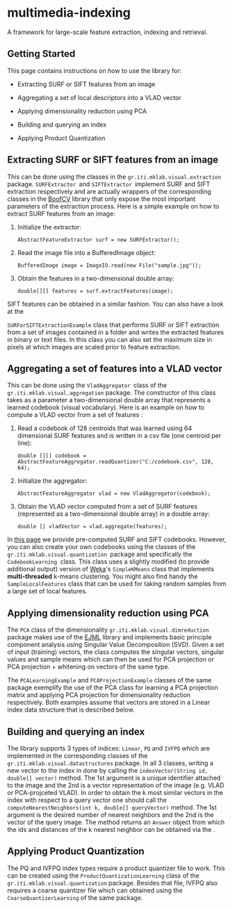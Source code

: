 # multimedia-indexing

A framework for large-scale feature extraction, indexing and retrieval.

## Getting Started

This page contains instructions on how to use the library for:

-   Extracting SURF or SIFT features from an image

-   Aggregating a set of local descriptors into a VLAD vector

-   Applying dimensionality reduction using PCA

-   Building and querying an index

-   Applying Product Quantization

## Extracting SURF or SIFT features from an image

This can be done using the classes in the `gr.iti.mklab.visual.extraction` package. `SURFExtractor `and `SIFTExtractor `implement SURF and SIFT extraction respectively and are actually wrappers of the corresponding classes in the [BoofCV][] library that only expose the most important parameters of the extraction process. Here is a simple example on how to extract SURF features from an image:

1.  Initialize the extractor:

    `AbstractFeatureExtractor surf = new SURFExtractor();`

2.  Read the image file into a BufferedImage object:

    `BufferedImage image = ImageIO.read(new File("sample.jpg"));`

3.  Obtain the features in a two-dimensional double array:

    `double[][] features = surf.extractFeatures(image);`

SIFT features can be obtained in a similar fashion. You can also have a look at the

`SURForSIFTExtractionExample` class that performs SURF or SIFT extraction from a set of images contained in a folder and writes the extracted features in binary or text files. In this class you can also set the maximum size in pixels at which images are scaled prior to feature extraction.

## Aggregating a set of features into a VLAD vector

This can be done using the `VladAggregator `class of the `gr.iti.mklab.visual.aggregation` package. The constructor of this class takes as a parameter a two-dimensional double array that represents a learned codebook (visual vocabulary). Here is an example on how to compute a VLAD vector from a set of features :

1.  Read a codebook of 128 centroids that was learned using 64 dimensional SURF features and is written in a csv file (one centroid per line):

    `double [][] codebook = AbstractFeatureAggregator.readQuantizer("C:/codebook.csv", 128, 64);`

2.  Initialize the aggregator:

    `AbstractFeatureAggregator vlad = new VladAggregator(codebook);`

3.  Obtain the VLAD vector computed from a set of SURF features (represented as a two-dimensional double array) in a double array:

    `double [] vladVector = vlad.aggregate(features);`

In [this page][] we provide pre-computed SURF and SIFT codebooks. However, you can also create your own codebooks using the classes of the `gr.iti.mklab.visual.quantization `package and specifically the `CodebookLearning `class. This class uses a slightly modified (to provide additional output) version of [Weka][]'s `SimpleKMeans` class that implements **multi-threaded** k-means clustering. You might also find handy the `SampleLocalFeatures` class that can be used for taking random samples from a large set of local features.

## Applying dimensionality reduction using PCA

The `PCA` class of the dimensionality `gr.iti.mklab.visual.dimreduction` package makes use of the [EJML][] library and implements basic principle component analysis using Singular Value Decomposition (SVD). Given a set of input (training) vectors, the class computes the singular vectors, singular values and sample means which can then be used for PCA projection or PCA projection + whitening on vectors of the same type.

The `PCALearningExample` and `PCAProjectionExample` classes of the same package exemplify the use of the PCA class for learning a PCA projection matrix and applying PCA projection for dimensionality reduction respectively. Both examples assume that vectors are stored in a Linear index data structure that is described below.

## Building and querying an index

The library supports 3 types of indices: `Linear`, `PQ` and `IVFPQ` which are implemented in the corresponding classes of the `gr.iti.mklab.visual.datastructures` package.  In all 3 classes, writing a new vector to the index in done by calling the `indexVector(String id, double[] vector)` method. The 1st argument is a unique identifier attached to the image and the 2nd is a vector representation of the image (e.g. VLAD or PCA-projceted VLAD). In order to obtain the k most similar vectors in the index with respect to a query vector one should call the `computeNearestNeighbors(int k, double[] queryVector)` method. The 1st argument is the desired number of nearest neighbors and the 2nd is the vector of the query image. The method returns an `Answer` object from which the ids and distances of the k nearest neighbor can be obtained via the .

## Applying Product Quantization

The PQ and IVFPQ index types require a product quantizer file to work. This can be created using the `ProductQuantizationLearning` class of the  `gr.iti.mklab.visual.quantization` package. Besides that file, IVFPQ also requires a coarse quantizer file which can obtained using the `CoarseQuantizerLearning` of the same package.

  [BoofCV]: http://boofcv.org
  [this page]: http://www.socialsensor.eu/results/software/79-image-search-testbed
  [Weka]: http://www.cs.waikato.ac.nz/ml/weka/
  [EJML]: https://code.google.com/p/efficient-java-matrix-library/
